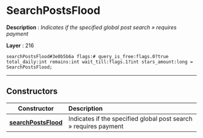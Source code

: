 # SearchPostsFlood

**Description** : *Indicates if the specified global post search &raquo; requires payment*

**Layer** : 216

```tl
searchPostsFlood#3e0b5b6a flags:# query_is_free:flags.0?true total_daily:int remains:int wait_till:flags.1?int stars_amount:long = SearchPostsFlood;
```

---

## Constructors

| Constructor | Description |
| :---: | :--- |
| [**searchPostsFlood**](constructor/searchPostsFlood) | Indicates if the specified global post search » requires payment |